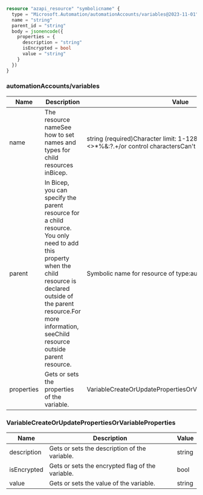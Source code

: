 ```terraform
resource "azapi_resource" "symbolicname" {
  type = "Microsoft.Automation/automationAccounts/variables@2023-11-01"
  name = "string"
  parent_id = "string"
  body = jsonencode({
    properties = {
      description = "string"
      isEncrypted = bool
      value = "string"
    }
  })
}

```

### automationAccounts/variables

| Name | Description | Value |
|-|-|-|
| name | The resource nameSee how to set names and types for child resources inBicep. | string (required)Character limit: 1-128Valid characters:Can't use:<>*%&:\?.+/or control charactersCan't end with space. |
| parent | In Bicep, you can specify the parent resource for a child resource. You only need to add this property when the child resource is declared outside of the parent resource.For more information, seeChild resource outside parent resource. | Symbolic name for resource of type:automationAccounts |
| properties | Gets or sets the properties of the variable. | VariableCreateOrUpdatePropertiesOrVariableProperties(required) |


### VariableCreateOrUpdatePropertiesOrVariableProperties

| Name | Description | Value |
|-|-|-|
| description | Gets or sets the description of the variable. | string |
| isEncrypted | Gets or sets the encrypted flag of the variable. | bool |
| value | Gets or sets the value of the variable. | string |


